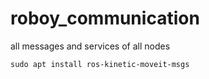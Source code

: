# roboy_communication
all messages and services of all nodes
```
sudo apt install ros-kinetic-moveit-msgs
```
